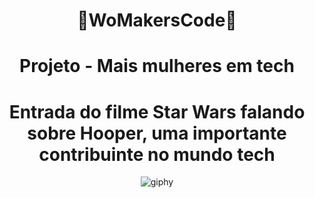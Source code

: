 <div align="center">
<h1> 🦋WoMakersCode🦋</h1>
<div align="center">
<h1>Projeto - Mais mulheres em tech</h1>
<div align="center">
<h1>Entrada do filme Star Wars falando sobre Hooper, uma importante contribuinte no mundo tech</h1>

![giphy](https://user-images.githubusercontent.com/112970416/234391696-297055fe-dbdb-4935-a648-a6be7a544df5.gif)
